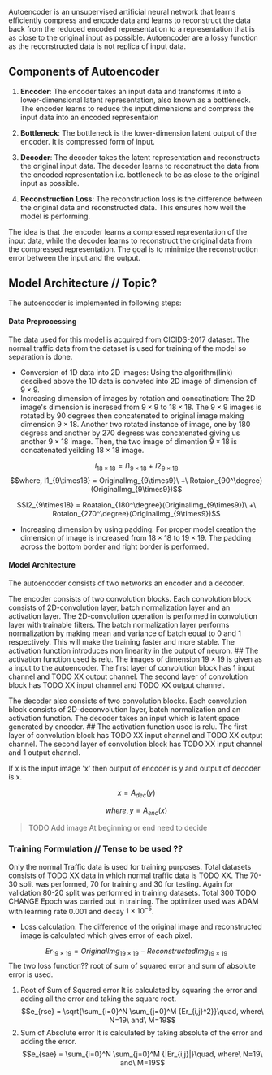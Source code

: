 Autoencoder is an unsupervised artificial neural network that learns efficiently compress and encode data and learns to reconstruct the data back from the reduced encoded representation to a representation that is as close to the original input as possible. Autoencoder are a lossy function as the reconstructed data is not replica of input data.

## Components of Autoencoder
1. **Encoder**: 
	The encoder takes an input data and transforms it into a lower-dimensional latent representation, also known as a bottleneck. The encoder learns to reduce the input dimensions and compress the input data into an encoded representaion 
 
2. **Bottleneck**:
	The bottleneck is the lower-dimension latent output of the encoder. It is compressed form of input.

3. **Decoder**:
	The decoder takes the latent representation and reconstructs the original input data. The decoder learns to reconstruct the data from the encoded representation i.e. bottleneck to be as close to the original input as possible.

4. **Reconstruction** **Loss**:
	The reconstruction loss is the difference between the original data and reconstructed data. This ensures how well the model is performing. 

The idea is that the encoder learns a compressed representation of the input data, while the decoder learns to reconstruct the original data from the compressed representation. The goal is to minimize the reconstruction error between the input and the output.


## Model Architecture // Topic?
The autoencoder is implemented in following steps:

#### Data Preprocessing
The data used for this model is acquired from CICIDS-2017 dataset. The normal traffic data from the dataset is used for training of the model so separation is done. 
- Conversion of 1D data into 2D images:
	Using the algorithm(link) descibed above the 1D data is conveted into 2D image of dimension of $9 \times 9$.
- Increasing dimension of images by rotation and concatination:
	The 2D image's dimension is incresed from $9 \times 9$ to $18 \times 18$. The $9 \times 9$ images is rotated by 90 degrees then concatenated to original image making dimension $9 \times 18$. Another two rotated instance of image, one by 180 degress and another by 270 degress was concatenated giving us another $9 \times 18$ image. Then, the two image of dimention $9 \times 18$ is concatenated yeilding $18 \times 18$ image.
	
$$I_{18 \times 18} = I1_{9 \times 18}\ +\ I2_{9 \times 18}$$
$$where, I1_{9\times18} = OriginalImg_{9\times9}\ +\ Rotaion_{90^\degree}(OriginalImg_{9\times9})$$

$$I2_{9\times18} = Roataion_{180^\degree}(OriginalImg_{9\times9})\ +\ Rotaion_{270^\degree}(OriginalImg_{9\times9})$$

- Increasing dimension by using padding:
	For proper model creation the dimension of image is increased from $18 \times 18$ to $19  \times 19$. The padding across the bottom border and right border is performed.

#### Model Architecture
The autoencoder consists of two networks an encoder and a decoder. 

The encoder consists of two convolution blocks. Each convolution block consists of 2D-convolution layer, batch normalization layer and an activation layer. The 2D-convolution operation is performed in convolution layer with trainable filters. The batch normalization layer performs normalization by making mean and variance of batch equal to 0 and 1 respectively. This will make the training faster and more stable. The activation function introduces non linearity in the output of neuron. ## The activation function used is relu. The images of dimension $19 \times 19$ is given as a input to the autoencoder. The first layer of convolution block has 1 input channel and TODO XX output channel. The second layer of convolution block has TODO XX input channel and TODO XX output channel.

The decoder also consists of two convolution blocks. Each convolution block consists of 2D-deconvolution layer, batch normalization and an activation function. The decoder takes an input which is latent space generated by encoder. ## The activation function used is relu. The first layer of convolution block has TODO XX input channel and TODO XX output channel. The second layer of convolution block has TODO XX input channel and 1 output channel.

If x is the input image 'x' then output of encoder is y and output of decoder is x.

$$x = A_{dec}(y)$$

$$where, y = A_{enc}(x)$$
> TODO  Add image At beginning or end need to decide


### Training Formulation // Tense to be used ??
Only the normal Traffic data is used for training purposes. Total datasets consists of TODO XX data in which normal traffic data is TODO XX. The 70-30 split was performed, 70 for training and 30 for testing. Again for validation 80-20 split was performed in training datasets.
Total 300 TODO CHANGE Epoch was carried out in training. The optimizer used was ADAM with learning rate 0.001 and decay $1 \times 10^{-5}$. 
- Loss calculation:
	The difference of the original image and reconstructed image is calculated which gives error of each pixel. 
	
$$Er_{19 \times 19} = OriginalImg_{19 \times 19} - ReconstructedImg_{19 \times 19}$$ 
	The two loss function?? root of sum of squared error and sum of absolute error is used.
1. Root of Sum of Squared error
	It is calculated by squaring the error and adding all the error and taking the square root.
	$$e_{rse} = \sqrt{\sum_{i=0}^N \sum_{j=0}^M {Er_{i,j}^2}}\quad, where\ N=19\ and\ M=19$$
2. Sum of Absolute error
	It is calculated by taking absolute of the error and adding the error.
	$$e_{sae} = \sum_{i=0}^N \sum_{j=0}^M {|Er_{i,j}|}\quad, where\ N=19\ and\ M=19$$
   